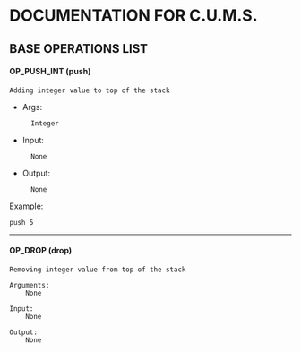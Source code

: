 # DOCUMENTATION FOR C.U.M.S.


## BASE OPERATIONS LIST

#### OP_PUSH_INT (push)

	Adding integer value to top of the stack
- Args:
	
		Integer
- Input: 
	
		None
- Output: 
	
		None		
Example:
	
	push 5


---
#### OP_DROP (drop) 

	Removing integer value from top of the stack
		
	Arguments:
		None
		
	Input:
		None
		
	Output:
		None

	  
